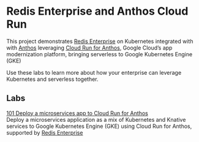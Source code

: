 # Redis Enterprise and Anthos Cloud Run

This project demonstrates [Redis Enterprise] on Kubernetes integrated with with [Anthos] leveraging [Cloud Run for Anthos], Google Cloud’s app modernization platform, bringing serverless to Google Kubernetes Engine (GKE)
   
Use these labs to learn more about how your enterprise can leverage Kubernetes
 and serverless together.

## Labs

[101 Deploy a microservices app to Cloud Run for Anthos]  
Deploy a microservices application as a mix of Kubernetes
 and Knative services to Google Kubernetes Engine (GKE) using Cloud Run for Anthos, supported by [Redis Enterprise]

[101 Deploy a microservices app to Cloud Run for Anthos]: labs/101-deploy-a-microservices-app/README.md
[Anthos]: https://cloud.google.com/anthos
[Cloud Run for Anthos]: https://cloud.google.com/anthos/run
[microservices application]: https://github.com/GoogleCloudPlatform/microservices-demo
[Redis Enterprise]: https://redislabs.com/redis-enterprise-software/redis-enterprise-on-kubernetes/


